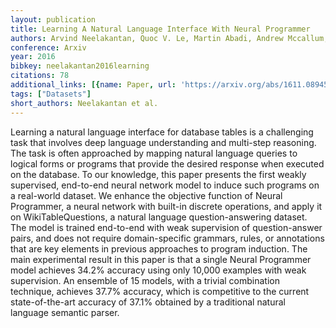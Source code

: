 ```yaml
---
layout: publication
title: Learning A Natural Language Interface With Neural Programmer
authors: Arvind Neelakantan, Quoc V. Le, Martin Abadi, Andrew Mccallum, Dario Amodei
conference: Arxiv
year: 2016
bibkey: neelakantan2016learning
citations: 78
additional_links: [{name: Paper, url: 'https://arxiv.org/abs/1611.08945'}]
tags: ["Datasets"]
short_authors: Neelakantan et al.
---
```

Learning a natural language interface for database tables is a challenging
task that involves deep language understanding and multi-step reasoning. The
task is often approached by mapping natural language queries to logical forms
or programs that provide the desired response when executed on the database. To
our knowledge, this paper presents the first weakly supervised, end-to-end
neural network model to induce such programs on a real-world dataset. We
enhance the objective function of Neural Programmer, a neural network with
built-in discrete operations, and apply it on WikiTableQuestions, a natural
language question-answering dataset. The model is trained end-to-end with weak
supervision of question-answer pairs, and does not require domain-specific
grammars, rules, or annotations that are key elements in previous approaches to
program induction. The main experimental result in this paper is that a single
Neural Programmer model achieves 34.2% accuracy using only 10,000 examples with
weak supervision. An ensemble of 15 models, with a trivial combination
technique, achieves 37.7% accuracy, which is competitive to the current
state-of-the-art accuracy of 37.1% obtained by a traditional natural language
semantic parser.